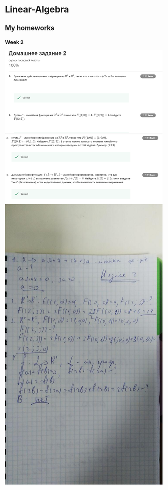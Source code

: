 # Linear-Algebra
## My homeworks
### Week 2
![week1](/Proofs/Week2/Screen1.png)
![week1](/Proofs/Week2/Screen2.png)
![week2](/Proofs/Week2/photo1.jpg)
